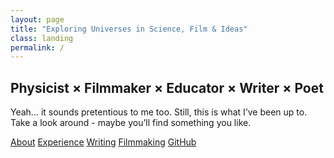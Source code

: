 ```yaml
---
layout: page
title: "Exploring Universes in Science, Film & Ideas"
class: landing
permalink: /
---
```


<div class="hero">
  <h2 class="hero-kicker">Physicist × Filmmaker × Educator × Writer × Poet</h2>
  <p class="hero-tagline">Yeah… it sounds pretentious to me too. Still, this is what I’ve been up to. Take a look around - maybe you’ll find something you like.</p>
  <div class="hero-cta">
    <a class="btn" href="{{ '/about/' | relative_url }}">About</a>
    <a class="btn ghost" href="{{ '/experience/' | relative_url }}">Experience</a>
    <a class="btn ghost" href="{{ '/writing/' | relative_url }}">Writing</a>
    <a class="btn ghost" href="https://www.youtube.com/@surabhifilms1430" target="_blank">Filmmaking</a>
    <a class="btn ghost" href="https://github.com/samsuy0304" target="_blank">GitHub</a>
  </div>
</div>
